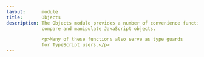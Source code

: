 ```yaml
---
layout:      module
title:       Objects
description: The Objects module provides a number of convenience functions to
             compare and manipulate JavaScript objects.

             <p>Many of these functions also serve as type guards
             for TypeScript users.</p>
---
```

